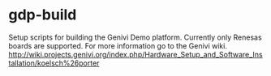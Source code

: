 # gdp-build
Setup scripts for building the Genivi Demo platform. Currently only Renesas boards are supported.
For more information go to the Genivi wiki.
http://wiki.projects.genivi.org/index.php/Hardware_Setup_and_Software_Installation/koelsch%26porter

